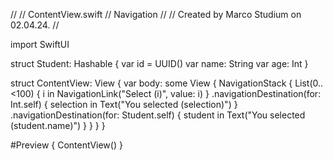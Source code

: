 //
//  ContentView.swift
//  Navigation
//
//  Created by Marco Studium on 02.04.24.
//

import SwiftUI

struct Student: Hashable {
    var id = UUID()
    var name: String
    var age: Int
}

struct ContentView: View {
    var body: some View {
        NavigationStack {
            List(0..<100) { i in
                NavigationLink("Select \(i)", value: i)
            }
            .navigationDestination(for: Int.self) { selection in
                Text("You selected \(selection)")
            }
            .navigationDestination(for: Student.self) { student in
                Text("You selected \(student.name)")
            }
        }
    }
}

#Preview {
    ContentView()
}
